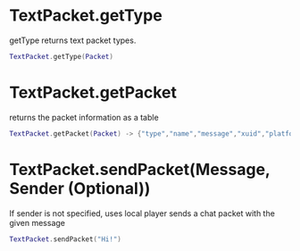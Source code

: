 # TextPacket.getType
getType returns text packet types.
```lua
TextPacket.getType(Packet)
```
# TextPacket.getPacket
returns the packet information as a table
```lua
TextPacket.getPacket(Packet) -> {"type","name","message","xuid","platformId"}
```
# TextPacket.sendPacket(Message, Sender (Optional))
If sender is not specified, uses local player
sends a chat packet with the given message
```lua
TextPacket.sendPacket("Hi!")
```
